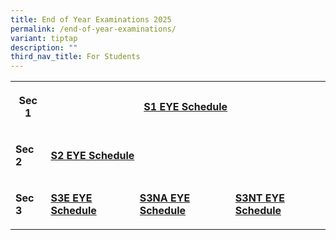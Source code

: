 ```yaml
---
title: End of Year Examinations 2025
permalink: /end-of-year-examinations/
variant: tiptap
description: ""
third_nav_title: For Students
---
```

<table style="minWidth: 100px">
<colgroup>
<col>
<col>
<col>
<col>
</colgroup>
<tbody>
<tr>
<th rowspan="1" colspan="1">
<p>Sec 1</p>
</th>
<th rowspan="1" colspan="3">
<p><a href="/files/2025_S1_EYE_Schedule__Update_.pdf" rel="noopener nofollow" target="_blank">S1 EYE Schedule</a>
</p>
</th>
</tr>
<tr>
<td rowspan="1" colspan="1">
<p><strong>Sec 2</strong>
</p>
</td>
<td rowspan="1" colspan="3">
<p><strong><a href="/files/2025_S2_EYE_Schedule__Update_.pdf" rel="noopener nofollow" target="_blank">S2 EYE Schedule</a></strong>
</p>
</td>
</tr>
<tr>
<td rowspan="1" colspan="1">
<p><strong>Sec 3</strong>
</p>
</td>
<td rowspan="1" colspan="1">
<p><strong><a href="/files/2025_S3E_EYE_Schedule.pdf" rel="noopener nofollow" target="_blank">S3E EYE Schedule</a></strong>
</p>
</td>
<td rowspan="1" colspan="1">
<p><strong><a href="/files/2025_S3NA_EYE_Schedule.pdf" rel="noopener nofollow" target="_blank">S3NA EYE Schedule</a></strong>
</p>
</td>
<td rowspan="1" colspan="1">
<p><strong><a href="/files/2025_S3NT_EYE_Schedule.pdf" rel="noopener nofollow" target="_blank">S3NT EYE Schedule</a></strong>
</p>
</td>
</tr>
</tbody>
</table>
<p></p>